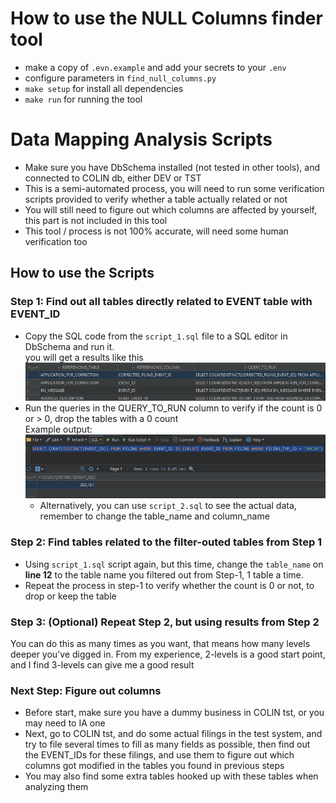 # How to use the NULL Columns finder tool
- make a copy of `.evn.example` and add your secrets to your `.env`
- configure parameters in `find_null_columns.py`
- `make setup` for install all dependencies
- `make run` for running the tool

# Data Mapping Analysis Scripts
- Make sure you have DbSchema installed (not tested in other tools), and connected to COLIN db, either DEV or TST
- This is a semi-automated process, you will need to run some verification scripts provided to verify whether a table actually related or not
- You will still need to figure out which columns are affected by yourself, this part is not included in this tool
- This tool / process is not 100% accurate, will need some human verification too

## How to use the Scripts
### Step 1: Find out all tables directly related to EVENT table with EVENT_ID
- Copy the SQL code from the `script_1.sql` file to a SQL editor in DbSchema and run it.
    <br/>you will get a results like this ![alt text](screenshots/image.png)
- Run the queries in the QUERY_TO_RUN column to verify if the count is 0 or > 0, drop the tables with a 0 count
    <br/> Example output: <br/>![alt text](screenshots/image-1.png)
    - Alternatively, you can use `script_2.sql` to see the actual data, remember to change the table_name and column_name

### Step 2: Find tables related to the filter-outed tables from Step 1
- Using `script_1.sql` script again, but this time, change the `table_name` on **line 12** to the table name you filtered out from Step-1, 1 table a time. 
- Repeat the process in step-1 to verify whether the count is 0 or not, to drop or keep the table

### Step 3: (Optional) Repeat Step 2, but using results from Step 2
You can do this as many times as you want, that means how many levels deeper you've digged in. From my experience, 2-levels is a good start point, and I find 3-levels can give me a good result

### Next Step: Figure out columns
- Before start, make sure you have a dummy business in COLIN tst, or you may need to IA one
- Next, go to COLIN tst, and do some actual filings in the test system, and try to file several times to fill as many fields as possible, then find out the EVENT_IDs for these filings, and use them to figure out which columns got modified in the tables you found in previous steps
- You may also find some extra tables hooked up with these tables when analyzing them


